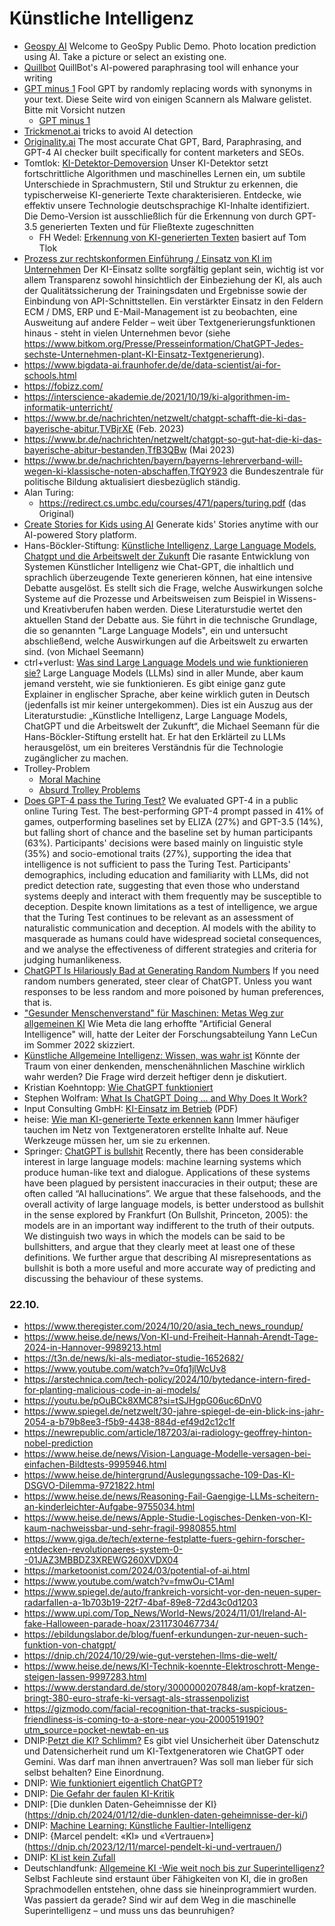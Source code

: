 # Künstliche Intelligenz
* [Geospy AI](https://geospy.ai/) Welcome to GeoSpy Public Demo. Photo location prediction using AI. Take a picture or select an existing one.
* [Quillbot](https://quillbot.com/) QuillBot's AI-powered paraphrasing tool will enhance your writing
* [GPT minus 1](https://www.gptminus1.com/) Fool GPT by randomly replacing words with synonyms in your text. Diese Seite wird von einigen Scannern als Malware gelistet. Bitte mit Vorsicht nutzen
  * [GPT minus 1](https://ai-search.io/tool/gptminus1)
* [Trickmenot.ai](https://trickmenot.ai/) tricks to avoid AI detection
* [Originality.ai](https://originality.ai/) The most accurate Chat GPT, Bard, Paraphrasing, and GPT-4 AI checker built specifically for content marketers and SEOs.
* Tomtlok: [KI-Detektor-Demoversion](https://tomtlok.de/demo) Unser KI-Detektor setzt fortschrittliche Algorithmen und maschinelles Lernen ein, um subtile Unterschiede in Sprachmustern, Stil und Struktur zu erkennen, die typischerweise KI-generierte Texte charakterisieren. Entdecke, wie effektiv unsere Technologie deutschsprachige KI-Inhalte identifiziert. Die Demo-Version ist ausschließlich für die Erkennung von durch GPT-3.5 generierten Texten und für Fließtexte zugeschnitten
  * FH Wedel: [Erkennung von KI-generierten Texten](https://ki.fh-wedel.de/) basiert auf Tom Tlok
* [Prozess zur rechtskonformen Einführung / Einsatz von KI im Unternehmen](https://fbgw.h-da.de/forschung/chatgpt-dall-e-co/vorgehensmodell-ki-einfuehrung) Der KI-Einsatz sollte sorgfältig geplant sein, wichtig ist vor allem Transparenz sowohl hinsichtlich der Einbeziehung der KI, als auch der Qualitätssicherung der Trainingsdaten und Ergebnisse sowie der Einbindung von API-Schnittstellen. Ein verstärkter Einsatz in den Feldern ECM / DMS, ERP und E-Mail-Management ist zu beobachten, eine Ausweitung auf andere Felder – weit über Textgenerierungsfunktionen hinaus - steht in vielen Unternehmen bevor (siehe https://www.bitkom.org/Presse/Presseinformation/ChatGPT-Jedes-sechste-Unternehmen-plant-KI-Einsatz-Textgenerierung).
* https://www.bigdata-ai.fraunhofer.de/de/data-scientist/ai-for-schools.html
* https://fobizz.com/
* https://interscience-akademie.de/2021/10/19/ki-algorithmen-im-informatik-unterricht/
* https://www.br.de/nachrichten/netzwelt/chatgpt-schafft-die-ki-das-bayerische-abitur,TVBjrXE (Feb. 2023)
* https://www.br.de/nachrichten/netzwelt/chatgpt-so-gut-hat-die-ki-das-bayerische-abitur-bestanden,TfB3QBw (Mai 2023)
* https://www.br.de/nachrichten/bayern/bayerns-lehrerverband-will-wegen-ki-klassische-noten-abschaffen,TfQY923
  die Bundeszentrale für politische Bildung aktualisiert diesbezüglich ständig. 
* Alan Turing: 
  * https://redirect.cs.umbc.edu/courses/471/papers/turing.pdf (das Original) 
* [Create Stories for Kids using AI](https://storybee.app/) Generate kids' Stories anytime with our AI-powered Story platform.
* Hans-Böckler-Stiftung: [Künstliche Intelligenz, Large Language Models, Chatgpt und die Arbeitswelt der Zukunft](https://www.boeckler.de/de/faust-detail.htm?sync_id=HBS-008697) Die rasante Entwicklung von Systemen Künstlicher Intelligenz wie Chat-GPT, die inhaltlich und sprachlich überzeugende Texte generieren können, hat eine intensive Debatte ausgelöst. Es stellt sich die Frage, welche Auswirkungen solche Systeme auf die Prozesse und Arbeitsweisen zum Beispiel in Wissens- und Kreativberufen haben werden. Diese Literaturstudie wertet den aktuellen Stand der Debatte aus. Sie führt in die technische Grundlage, die so genannten "Large Language Models", ein und untersucht abschließend, welche Auswirkungen auf die Arbeitswelt zu erwarten sind. (von Michael Seemann)
* ctrl+verlust: [Was sind Large Language Models und wie funktionieren sie?](https://www.ctrl-verlust.net/was-sind-large-language-models-und-wie-funktionieren-sie/) Large Language Models (LLMs) sind in aller Munde, aber kaum jemand versteht, wie sie funktionieren. Es gibt einige ganz gute Explainer in englischer Sprache, aber keine wirklich guten in Deutsch (jedenfalls ist mir keiner untergekommen). Dies ist ein Auszug aus der Literaturstudie: „Künstliche Intelligenz, Large Language Models, ChatGPT und die Arbeitswelt der Zukunft“, die Michael Seemann für die Hans-Böckler-Stiftung erstellt hat. Er hat den Erklärteil zu LLMs herausgelöst, um ein breiteres Verständnis für die Technologie zugänglicher zu machen.
* Trolley-Problem
  * [Moral Machine](https://www.moralmachine.net/)
  * [Absurd Trolley Problems](https://neal.fun/absurd-trolley-problems/)
* [Does GPT-4 pass the Turing Test?](https://arxiv.org/abs/2310.20216) We evaluated GPT-4 in a public online Turing Test. The best-performing GPT-4 prompt passed in 41% of games, outperforming baselines set by ELIZA (27%) and GPT-3.5 (14%), but falling short of chance and the baseline set by human participants (63%). Participants' decisions were based mainly on linguistic style (35%) and socio-emotional traits (27%), supporting the idea that intelligence is not sufficient to pass the Turing Test. Participants' demographics, including education and familiarity with LLMs, did not predict detection rate, suggesting that even those who understand systems deeply and interact with them frequently may be susceptible to deception. Despite known limitations as a test of intelligence, we argue that the Turing Test continues to be relevant as an assessment of naturalistic communication and deception. AI models with the ability to masquerade as humans could have widespread societal consequences, and we analyse the effectiveness of different strategies and criteria for judging humanlikeness.
* [ChatGPT Is Hilariously Bad at Generating Random Numbers](https://futurism.com/the-byte/chatgpt-random-numbers) If you need random numbers generated, steer clear of ChatGPT. Unless you want responses to be less random and more poisoned by human preferences, that is.
* ["Gesunder Menschenverstand" für Maschinen: Metas Weg zur allgemeinen KI](https://heise.de/-7153533) Wie Meta die lang erhoffte "Artificial General Intelligence" will, hatte der Leiter der Forschungsabteilung Yann LeCun im Sommer 2022 skizziert.
* [Künstliche Allgemeine Intelligenz: Wissen, was wahr ist](https://heise.de/-5058948) Könnte der Traum von einer denkenden, menschenähnlichen Maschine wirklich wahr werden? Die Frage wird derzeit heftiger denn je diskutiert.
* Kristian Koehntopp: [Wie ChatGPT funktioniert](https://blog.koehntopp.info/2024/02/06/wie-chatgpt-funktioniert.html)
* Stephen Wolfram: [What Is ChatGPT Doing … and Why Does It Work?](https://writings.stephenwolfram.com/2023/02/what-is-chatgpt-doing-and-why-does-it-work/)
* Input Consulting GmbH: [KI-Einsatz im Betrieb](https://www.input-consulting.de/publikationen.html?file=files/inpcon-DATA/download/2023_KI-Einsatz%20im%20Betrieb_FAQ%20Wedde.pdf) (PDF)
* heise: [Wie man KI-generierte Texte erkennen kann](https://www.heise.de/hintergrund/Wie-man-KI-generierte-Texte-erkennen-kann-7434812.html) Immer häufiger tauchen im Netz von Textgeneratoren erstellte Inhalte auf. Neue Werkzeuge müssen her, um sie zu erkennen. 
* Springer: [ChatGPT is bullshit](https://link.springer.com/article/10.1007/s10676-024-09775-5) Recently, there has been considerable interest in large language models: machine learning systems which produce human-like text and dialogue. Applications of these systems have been plagued by persistent inaccuracies in their output; these are often called “AI hallucinations”. We argue that these falsehoods, and the overall activity of large language models, is better understood as bullshit in the sense explored by Frankfurt (On Bullshit, Princeton, 2005): the models are in an important way indifferent to the truth of their outputs. We distinguish two ways in which the models can be said to be bullshitters, and argue that they clearly meet at least one of these definitions. We further argue that describing AI misrepresentations as bullshit is both a more useful and more accurate way of predicting and discussing the behaviour of these systems.
### 22.10.
* https://www.theregister.com/2024/10/20/asia_tech_news_roundup/
* https://www.heise.de/news/Von-KI-und-Freiheit-Hannah-Arendt-Tage-2024-in-Hannover-9989213.html
* https://t3n.de/news/ki-als-mediator-studie-1652682/
* https://www.youtube.com/watch?v=0fq1jlWcUv8
* https://arstechnica.com/tech-policy/2024/10/bytedance-intern-fired-for-planting-malicious-code-in-ai-models/
* https://youtu.be/pOuBCk8XMC8?si=tSJHgpG06uc6DnV0
* https://www.spiegel.de/netzwelt/30-jahre-spiegel-de-ein-blick-ins-jahr-2054-a-b79b8ee3-f5b9-4438-884d-ef49d2c12c1f
* https://newrepublic.com/article/187203/ai-radiology-geoffrey-hinton-nobel-prediction
* https://www.heise.de/news/Vision-Language-Modelle-versagen-bei-einfachen-Bildtests-9995946.html
* https://www.heise.de/hintergrund/Auslegungssache-109-Das-KI-DSGVO-Dilemma-9721822.html
* https://www.heise.de/news/Reasoning-Fail-Gaengige-LLMs-scheitern-an-kinderleichter-Aufgabe-9755034.html
* https://www.heise.de/news/Apple-Studie-Logisches-Denken-von-KI-kaum-nachweissbar-und-sehr-fragil-9980855.html
* https://www.giga.de/tech/externe-festplatte-fuers-gehirn-forscher-entdecken-revolutionaeres-system-0--01JAZ3MBBDZ3XREWG260XVDX04
* https://marketoonist.com/2024/03/potential-of-ai.html
* https://www.youtube.com/watch?v=fmwOu-C1AmI
* https://www.spiegel.de/auto/frankreich-vorsicht-vor-den-neuen-super-radarfallen-a-1b703b19-22f7-4baf-89e8-72d43c0d1203
* https://www.upi.com/Top_News/World-News/2024/11/01/Ireland-AI-fake-Halloween-parade-hoax/2311730467734/
* https://ebildungslabor.de/blog/fuenf-erkundungen-zur-neuen-such-funktion-von-chatgpt/
* https://dnip.ch/2024/10/29/wie-gut-verstehen-llms-die-welt/
* https://www.heise.de/news/KI-Technik-koennte-Elektroschrott-Menge-steigen-lassen-9997283.html
* https://www.derstandard.de/story/3000000207848/am-kopf-kratzen-bringt-380-euro-strafe-ki-versagt-als-strassenpolizist
* https://gizmodo.com/facial-recognition-that-tracks-suspicious-friendliness-is-coming-to-a-store-near-you-2000519190?utm_source=pocket-newtab-en-us
* DNIP:[Petzt die KI? Schlimm?](https://dnip.ch/2024/09/26/petzt-die-ki/) Es gibt viel Unsicherheit über Datenschutz und Datensicherheit rund um KI-Textgeneratoren wie ChatGPT oder Gemini. Was darf man ihnen anvertrauen? Was soll man lieber für sich selbst behalten? Eine Einordnung.
* DNIP: [Wie funktioniert eigentlich ChatGPT?](https://dnip.ch/2023/01/30/wie-funktioniert-eigentlich-chatgpt/)
* DNIP: [Die Gefahr der faulen KI-Kritik](https://dnip.ch/2024/05/02/die-gefahr-der-faulen-ki-kritik/)
* DNIP: [Die dunklen Daten-Geheimnisse der KI}(https://dnip.ch/2024/01/12/die-dunklen-daten-geheimnisse-der-ki/)
* DNIP: [Machine Learning: Künstliche Faultier-Intelligenz](https://dnip.ch/2022/08/16/machine-learning-kuenstliche-faultier-intelligenz/)
* DNIP: {Marcel pendelt: «KI» und «Vertrauen»](https://dnip.ch/2023/12/11/marcel-pendelt-ki-und-vertrauen/)
* DNIP: [KI ist kein Zufall](https://dnip.ch/2023/05/08/ki-ist-kein-zufall/)
* Deutschlandfunk: [Allgemeine KI -Wie weit noch bis zur Superintelligenz?](https://www.deutschlandfunk.de/wie-weit-noch-bis-zur-superintelligenz-dlf-a11e4806-100.html) Selbst Fachleute sind erstaunt über Fähigkeiten von KI, die in großen Sprachmodellen entstehen, ohne dass sie hineinprogrammiert wurden. Was passiert da gerade? Sind wir auf dem Weg in die maschinelle Superintelligenz – und muss uns das beunruhigen?
